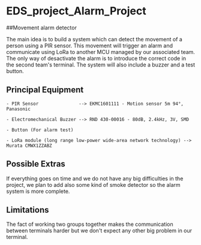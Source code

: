 # EDS_project_Alarm_Project


##Movement alarm detector

The main idea is to build a system which can detect the movement of a person using a PIR sensor. This movement will trigger an alarm and communicate using LoRa to another MCU managed by our associated team. The only way of desactivate the alarm is to introduce the correct code in the second team's terminal. 
The system will also include a buzzer and a test button.



## Principal Equipment

	- PIR Sensor 	           --> EKMC1601111 - Motion sensor 5m 94°, Panasonic
	
	- Electromechanical Buzzer --> RND 430-00016 - 80dB, 2.4kHz, 3V, SMD

	- Button (For alarm test)
	
	- LoRa module (long range low-power wide-area network technology) --> Murata CMWX1ZZABZ
 	

## Possible Extras

If everything goes on time and we do not have any big difficulties in the project, we plan to add also some kind of smoke detector so the alarm system is more complete. 

## Limitations

The fact of working two groups together makes the communication between terminals harder but we don't expect any other big problem in our terminal.
